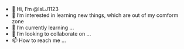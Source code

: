 - 👋 Hi, I’m @lsLJ1123
- 👀 I’m interested in learning new things, which are out of my comform zone
- 🌱 I’m currently learning ...
- 💞️ I’m looking to collaborate on ...
- 📫 How to reach me ...

<!---
lsLJ1123/lsLJ1123 is a ✨ special ✨ repository because its `README.md` (this file) appears on your GitHub profile.
You can click the Preview link to take a look at your changes.
--->
